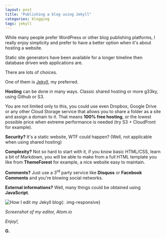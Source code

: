 ```yaml
---
layout: post
title: "Publishing a blog using Jekyll"
categories: blogging
tags: jekyll
---
```


While many people prefer WordPress or other blog publishing platforms, I really enjoy simplicity and prefer to have a better option when it's about hosting a website.

Static site generators have been available for a longer timeline then database driven web applications are.

There are lots of choices.

One of them is [Jekyll](http://jekyllrb.com), my preferred.

__Hosting__ can be done in many ways. Classic shared hosting or more g33ky, using Github or S3.

You are not limited only to this, you could use even Dropbox, Google Drive or any other Cloud Storage service that allows you to share a folder as a site and assign a domain to it. That means __100% free hosting__, or the lowest possible price when extreme performance is needed (try S3 + CloudFront for example).

__Security?__ It's a static website, WTF could happen? (Well, not applicable when using shared hosting)

__Complexity?__ Not so hard to start with it, if you know basic HTML/CSS, learn a bit of Markdown, you will be able to make from a full HTML template you like from __ThemeForest__ for example, a nice website easy to maintain.

__Comments?__ Just use a 3<sup>rd</sup> party service like __Disquss__ or __Facebook Comments__ and you're blowing social networks.

__External informations?__ Well, many things could be obtained using __JavaScript__.

![How I edit my Jekyll blog](https://www.evernote.com/shard/s98/sh/a93af185-e9a1-424e-9e35-9328f8701635/c7c67242e7fc02c585ce925a3dc3a1ec/deep/0/Screen-Shot-2015-04-18-at-11.40.48.png){: .img-responsive}

_Screenshot of my editor, Atom.io_


_Enjoy!,_

__G.__
